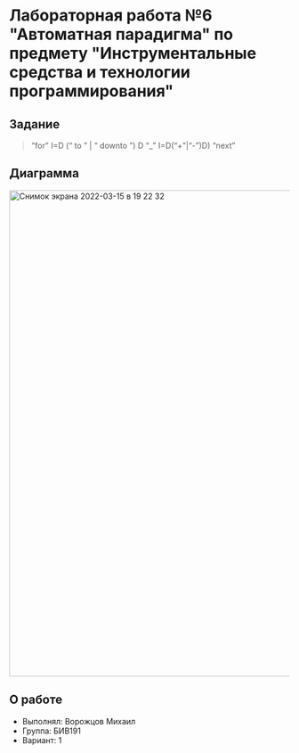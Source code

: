 # Лабораторная работа №6 "Автоматная парадигма" по предмету "Инструментальные средства и технологии программирования"

## Задание
> “for” I=D (“ to ” | “ downto ”) D “_” I=D(“+”|“-”)D) “next”

## Диаграмма 
<img width="873" alt="Снимок экрана 2022-03-15 в 19 22 32" src="https://user-images.githubusercontent.com/54765046/158424409-7818d593-b007-4427-b609-ef7865dcaf29.png">

## О работе
 - Выполнял: Ворожцов Михаил
 - Группа: БИВ191
 - Вариант: 1
